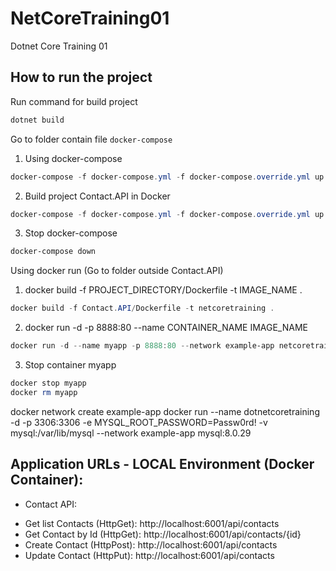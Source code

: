 # NetCoreTraining01
 Dotnet Core Training 01
 
 ## How to run the project

Run command for build project
```Powershell
dotnet build
```
Go to folder contain file `docker-compose`

1. Using docker-compose
```Powershell
docker-compose -f docker-compose.yml -f docker-compose.override.yml up -d --remove-orphans
```
2. Build project Contact.API in Docker
```Powershell
docker-compose -f docker-compose.yml -f docker-compose.override.yml up -d --remove-orphans --build
```
3. Stop docker-compose
```Powershell
docker-compose down
```
Using docker run (Go to folder outside Contact.API)

1. docker build -f PROJECT_DIRECTORY/Dockerfile -t IMAGE_NAME .
```Powershell
docker build -f Contact.API/Dockerfile -t netcoretraining .
```

2. docker run -d -p 8888:80 --name CONTAINER_NAME IMAGE_NAME
```Powershell
docker run -d --name myapp -p 8888:80 --network example-app netcoretraining
```
3. Stop container myapp
```Powershell
docker stop myapp
docker rm myapp
```
docker network create example-app
docker run --name dotnetcoretraining -d -p 3306:3306 -e MYSQL_ROOT_PASSWORD=Passw0rd! -v mysql:/var/lib/mysql --network example-app mysql:8.0.29
## Application URLs - LOCAL Environment (Docker Container):
- Contact API:
+ Get list Contacts (HttpGet): http://localhost:6001/api/contacts
+ Get Contact by Id (HttpGet): http://localhost:6001/api/contacts/{id}
+ Create Contact (HttpPost): http://localhost:6001/api/contacts
+ Update Contact (HttpPut): http://localhost:6001/api/contacts

